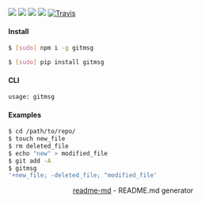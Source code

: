 [![](https://img.shields.io/badge/OS-Unix-blue.svg?longCache=True)]()
[![](https://img.shields.io/pypi/pyversions/gitmsg.svg?longCache=True)](https://pypi.org/pypi/gitmsg/)
[![](https://img.shields.io/pypi/v/gitmsg.svg?maxAge=3600)](https://pypi.org/pypi/gitmsg/)
[![](https://img.shields.io/npm/v/gitmsg.svg?maxAge=3600)](https://www.npmjs.com/package/gitmsg)
[![Travis](https://api.travis-ci.org/looking-for-a-job/gitmsg.svg?branch=master)](https://travis-ci.org/looking-for-a-job/gitmsg/)

#### Install
```bash
$ [sudo] npm i -g gitmsg
```
```bash
$ [sudo] pip install gitmsg
```

#### CLI
```bash
usage: gitmsg
```

#### Examples
```bash
$ cd /path/to/repo/
$ touch new_file
$ rm deleted_file
$ echo "new" > modified_file
$ git add -A
$ gitmsg
'+new_file; -deleted_file; ^modified_file'
```

<p align="center"><a href="https://pypi.org/project/readme-md/">readme-md</a> - README.md generator</p>